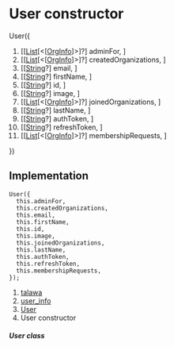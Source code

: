 
<div>

# User constructor

</div>


User({

1.  [[[List](https://api.flutter.dev/flutter/dart-core/List-class.html)[\<[[OrgInfo](../../models_organization_org_info/OrgInfo-class.html)]\>]?]
    adminFor, ]
2.  [[[List](https://api.flutter.dev/flutter/dart-core/List-class.html)[\<[[OrgInfo](../../models_organization_org_info/OrgInfo-class.html)]\>]?]
    createdOrganizations,
    ]
3.  [[[String](https://api.flutter.dev/flutter/dart-core/String-class.html)?]
    email, ]
4.  [[[String](https://api.flutter.dev/flutter/dart-core/String-class.html)?]
    firstName, ]
5.  [[[String](https://api.flutter.dev/flutter/dart-core/String-class.html)?]
    id, ]
6.  [[[String](https://api.flutter.dev/flutter/dart-core/String-class.html)?]
    image, ]
7.  [[[List](https://api.flutter.dev/flutter/dart-core/List-class.html)[\<[[OrgInfo](../../models_organization_org_info/OrgInfo-class.html)]\>]?]
    joinedOrganizations,
    ]
8.  [[[String](https://api.flutter.dev/flutter/dart-core/String-class.html)?]
    lastName, ]
9.  [[[String](https://api.flutter.dev/flutter/dart-core/String-class.html)?]
    authToken, ]
10. [[[String](https://api.flutter.dev/flutter/dart-core/String-class.html)?]
    refreshToken, ]
11. [[[List](https://api.flutter.dev/flutter/dart-core/List-class.html)[\<[[OrgInfo](../../models_organization_org_info/OrgInfo-class.html)]\>]?]
    membershipRequests, ]

})



## Implementation

``` language-dart
User({
  this.adminFor,
  this.createdOrganizations,
  this.email,
  this.firstName,
  this.id,
  this.image,
  this.joinedOrganizations,
  this.lastName,
  this.authToken,
  this.refreshToken,
  this.membershipRequests,
});
```







1.  [talawa](../../index.html)
2.  [user_info](../../models_user_user_info/)
3.  [User](../../models_user_user_info/User-class.html)
4.  User constructor

##### User class







